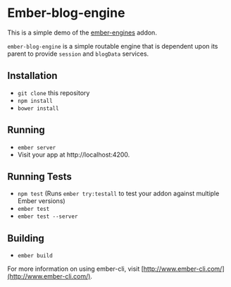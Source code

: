 # Ember-blog-engine

This is a simple demo of the
[ember-engines](https://github.com/dgeb/ember-blog-engine) addon.

`ember-blog-engine` is a simple routable engine that is dependent upon its
parent to provide `session` and `blogData` services.

## Installation

* `git clone` this repository
* `npm install`
* `bower install`

## Running

* `ember server`
* Visit your app at http://localhost:4200.

## Running Tests

* `npm test` (Runs `ember try:testall` to test your addon against multiple Ember versions)
* `ember test`
* `ember test --server`

## Building

* `ember build`

For more information on using ember-cli, visit [http://www.ember-cli.com/](http://www.ember-cli.com/).
